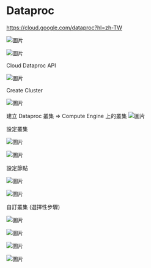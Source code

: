 # Dataproc

https://cloud.google.com/dataproc?hl=zh-TW

![圖片](https://github.com/comtw2005/GoogleCLI/assets/46416652/750e8ac3-a0eb-4f53-9ea8-4d4f9b33f0d4)

![圖片](https://github.com/comtw2005/GoogleCLI/assets/46416652/beecec42-176e-4928-a3c6-7a62e9eeead4)

Cloud Dataproc API

![圖片](https://github.com/comtw2005/GoogleCLI/assets/46416652/07b69421-bf43-45b2-8292-ad99def12246)

Create Cluster

![圖片](https://github.com/comtw2005/GoogleCLI/assets/46416652/c29e01d0-7ce4-416c-8a4d-8f366abfc741)

建立 Dataproc 叢集
=> Compute Engine 上的叢集
![圖片](https://github.com/comtw2005/GoogleCLI/assets/46416652/888265d2-998f-4cec-b0dc-79ea5ab77fa5)

設定叢集

![圖片](https://github.com/comtw2005/GoogleCLI/assets/46416652/fb5821ed-acc1-4390-8d26-33b5840b418e)

![圖片](https://github.com/comtw2005/GoogleCLI/assets/46416652/76df92f2-373b-43dd-9f06-4a6797d0f21f)

設定節點

![圖片](https://github.com/comtw2005/GoogleCLI/assets/46416652/a7a9ecfc-921f-4cf6-ba16-b8623d9ad6f0)

![圖片](https://github.com/comtw2005/GoogleCLI/assets/46416652/da2ee9ab-965a-4c22-aaef-c0f622eb3f17)

自訂叢集 (選擇性步驟)

![圖片](https://github.com/comtw2005/GoogleCLI/assets/46416652/e9536dbb-e5a6-41eb-ab85-fa2cbaa1a13d)

![圖片](https://github.com/comtw2005/GoogleCLI/assets/46416652/392297fb-5676-428e-817e-bad57f6c250d)


![圖片](https://github.com/comtw2005/GoogleCLI/assets/46416652/7f058181-fb92-469a-87f6-97f2ad6ff88a)

![圖片](https://github.com/comtw2005/GoogleCLI/assets/46416652/4db07803-94d5-41df-9cc5-1d8c75947b5e)





